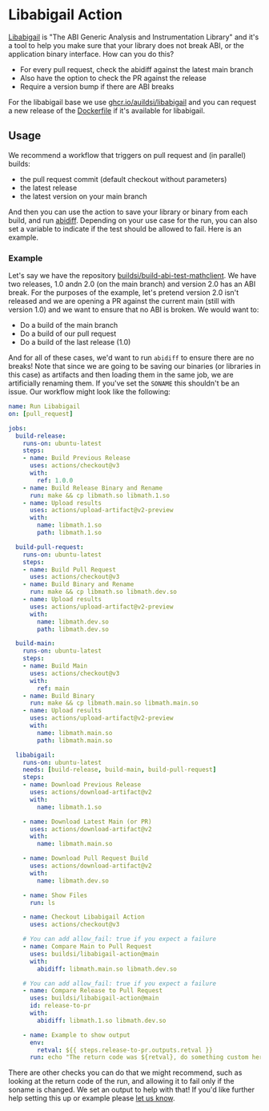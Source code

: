 # Libabigail Action

[Libabigail](https://sourceware.org/libabigail/) is "The ABI Generic Analysis and Instrumentation Library"
and it's a tool to help you make sure that your library does not break ABI, or the application
binary interface. How can you do this?

 - For every pull request, check the abidiff against the latest main branch
 - Also have the option to check the PR against the release
 - Require a version bump if there are ABI breaks
 
 
For the libabigail base we use [ghcr.io/auildsi/libabigail](https://github.com/buildsi/build-abi-containers/pkgs/container/libabigail)
 and you can request a new release of the [Dockerfile](https://github.com/buildsi/build-abi-containers/blob/main/docker/libabigail/Dockerfile)
 if it's available for libabigail.
 
## Usage

We recommend a workflow that triggers on pull request and (in parallel) builds:

 - the pull request commit (default checkout without parameters)
 - the latest release
 - the latest version on your main branch
 
And then you can use the action to save your library or binary from each build, and run [abidiff](https://sourceware.org/libabigail/manual/abidiff.html).
Depending on your use case for the run, you can also set a variable to indicate if
the test should be allowed to fail. Here is an example.

### Example 

Let's say we have the repository [buildsi/build-abi-test-mathclient](https://github.com/buildsi/build-abi-test-mathclient).
We have two releases, 1.0 andn 2.0 (on the main branch) and version 2.0 has an ABI break. For the purposes
of the example, let's pretend version 2.0 isn't released and we are opening a PR against the current main (still with version 1.0)
and we want to ensure that no ABI is broken. We would want to:

 - Do a build of the main branch
 - Do a build of our pull request
 - Do a build of the last release (1.0)

And for all of these cases, we'd want to run `abidiff` to ensure there are no breaks! Note that since
we are going to be saving our binaries (or libraries in this case) as artifacts and then loading them
in the same job, we are artificially renaming them. If you've set the `SONAME` this shouldn't be an issue.
Our workflow might look like the following:

```yaml
name: Run Libabigail
on: [pull_request]

jobs:
  build-release:
    runs-on: ubuntu-latest
    steps:
    - name: Build Previous Release
      uses: actions/checkout@v3
      with:
        ref: 1.0.0
    - name: Build Release Binary and Rename
      run: make && cp libmath.so libmath.1.so
    - name: Upload results
      uses: actions/upload-artifact@v2-preview
      with:
        name: libmath.1.so
        path: libmath.1.so

  build-pull-request:
    runs-on: ubuntu-latest
    steps:
    - name: Build Pull Request
      uses: actions/checkout@v3
    - name: Build Binary and Rename
      run: make && cp libmath.so libmath.dev.so
    - name: Upload results
      uses: actions/upload-artifact@v2-preview
      with:
        name: libmath.dev.so
        path: libmath.dev.so

  build-main:
    runs-on: ubuntu-latest
    steps:
    - name: Build Main
      uses: actions/checkout@v3
      with:
        ref: main
    - name: Build Binary
      run: make && cp libmath.main.so libmath.main.so
    - name: Upload results
      uses: actions/upload-artifact@v2-preview
      with:
        name: libmath.main.so
        path: libmath.main.so

  libabigail:
    runs-on: ubuntu-latest
    needs: [build-release, build-main, build-pull-request]
    steps:
    - name: Download Previous Release
      uses: actions/download-artifact@v2
      with:
        name: libmath.1.so

    - name: Download Latest Main (or PR)
      uses: actions/download-artifact@v2
      with:
        name: libmath.main.so

    - name: Download Pull Request Build
      uses: actions/download-artifact@v2
      with:
        name: libmath.dev.so

    - name: Show Files
      run: ls

    - name: Checkout Libabigail Action
      uses: actions/checkout@v3

    # You can add allow_fail: true if you expect a failure
    - name: Compare Main to Pull Request
      uses: buildsi/libabigail-action@main
      with: 
        abidiff: libmath.main.so libmath.dev.so

    # You can add allow_fail: true if you expect a failure
    - name: Compare Release to Pull Request
      uses: buildsi/libabigail-action@main
      id: release-to-pr
      with: 
        abidiff: libmath.1.so libmath.dev.so

    - name: Example to show output
      env:
        retval: ${{ steps.release-to-pr.outputs.retval }}
      run: echo "The return code was ${retval}, do something custom here"
```

There are other checks you can do that we might recommend, such as looking at the return
code of the run, and allowing it to fail only if the soname is changed. We set an output
to help with that! If you'd like further help setting this up or example please
[let us know](https://github.com/buildsi/libabigail-action/issues).
